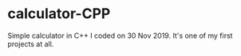 # calculator-CPP
Simple calculator in C++
I coded on 30 Nov 2019. It's one of my first projects at all.
